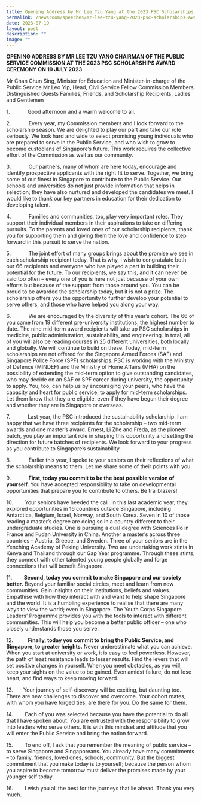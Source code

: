 ```yaml
---
title: Opening Address by Mr Lee Tzu Yang at the 2023 PSC Scholarships Award Ceremony
permalink: /newsroom/speeches/mr-lee-tzu-yang-2023-psc-scholarships-award-ceremony/
date: 2023-07-19
layout: post
description: ""
image: ""
---
```

**OPENING ADDRESS BY MR LEE TZU YANG CHAIRMAN OF THE PUBLIC SERVICE COMMISSION AT THE 2023 PSC SCHOLARSHIPS AWARD CEREMONY ON 19 JULY 2023**

Mr Chan Chun Sing, Minister for Education and Minister-in-charge of the Public Service
Mr Leo Yip, Head, Civil Service
Fellow Commission Members
Distinguished Guests
Families, Friends, and Scholarship Recipients,
Ladies and Gentlemen

1.            Good afternoon and a warm welcome to all.

2.            Every year, my Commission members and I look forward to the scholarship season. We are delighted to play our part and take our role seriously. We look hard and wide to select promising young individuals who are prepared to serve in the Public Service, and who wish to grow to become custodians of Singapore’s future. This work requires the collective effort of the Commission as well as our community.

3.            Our partners, many of whom are here today, encourage and identify prospective applicants with the right fit to serve. Together, we bring some of our finest in Singapore to contribute to the Public Service. Our schools and universities do not just provide information that helps in selection; they have also nurtured and developed the candidates we meet. I would like to thank our key partners in education for their dedication to developing talent.

4.            Families and communities, too, play very important roles. They support their individual members in their aspirations to take on differing pursuits. To the parents and loved ones of our scholarship recipients, thank you for supporting them and giving them the love and confidence to step forward in this pursuit to serve the nation.

5.            The joint effort of many groups brings about the promise we see in each scholarship recipient today. That is why, I wish to congratulate both our 66 recipients and everyone who has played a part in building their potential for the future. To our recipients, we say this, and it can never be said too often – every one of you is here not just because of your own efforts but because of the support from those around you. You can be proud to be awarded the scholarship today, but it is not a prize. The scholarship offers you the opportunity to further develop your potential to serve others, and those who have helped you along your way.

6.            We are encouraged by the diversity of this year’s cohort. The 66 of you came from 19 different pre-university institutions, the highest number to date. The nine mid-term award recipients will take up PSC scholarships in medicine, public administration, sustainability, and engineering. In total, all of you will also be reading courses in 25 different universities, both locally and globally. We will continue to build on these. Today, mid-term scholarships are not offered for the Singapore Armed Forces (SAF) and Singapore Police Force (SPF) scholarships. PSC is working with the Ministry of Defence (MINDEF) and the Ministry of Home Affairs (MHA) on the possibility of extending the mid-term option to give outstanding candidates, who may decide on an SAF or SPF career during university, the opportunity to apply. You, too, can help us by encouraging your peers, who have the capacity and heart for public service, to apply for mid-term scholarships. Let them know that they are eligible, even if they have begun their degree and whether they are in Singapore or overseas.

7.            Last year, the PSC introduced the sustainability scholarship. I am happy that we have three recipients for the scholarship – two mid-term awards and one master’s award. Ernest, Li Zhe and Freda, as the pioneer batch, you play an important role in shaping this opportunity and setting the direction for future batches of recipients. We look forward to your progress as you contribute to Singapore’s sustainability.

8.            Earlier this year, I spoke to your seniors on their reflections of what the scholarship means to them. Let me share some of their points with you.

9.            **First, today you commit to be the best possible version of yourself.** You have accepted responsibility to take on developmental opportunities that prepare you to contribute to others. Be trailblazers!

10.        Your seniors have heeded the call. In this last academic year, they explored opportunities in 16 countries outside Singapore, including Antarctica, Belgium, Israel, Norway, and South Korea. Seven in 10 of those reading a master’s degree are doing so in a country different to their undergraduate studies. One is pursuing a dual degree with Sciences Po in France and Fudan University in China. Another a master’s across three countries – Austria, Greece, and Sweden. Three of your seniors are in the Yenching Academy of Peking University. Two are undertaking work stints in Kenya and Thailand through our Gap Year programme. Through these stints, they connect with other talented young people globally and forge connections that will benefit Singapore.

11.        **Second, today you commit to make Singapore and our society better.** Beyond your familiar social circles, meet and learn from new communities. Gain insights on their institutions, beliefs and values. Empathise with how they interact with and want to help shape Singapore and the world. It is a humbling experience to realise that there are many ways to view the world; even in Singapore. The Youth Corps Singapore Leaders’ Programme provides you with the tools to interact with different communities. This will help you become a better public officer – one who closely understands those you serve.

12.          **Finally, today you commit to bring the Public Service, and Singapore, to greater heights.** Never underestimate what you can achieve. When you start at university or work, it is easy to feel powerless. However, the path of least resistance leads to lesser results. Find the levers that will set positive changes in yourself. When you meet obstacles, as you will, keep your sights on the value to be gained. Even amidst failure, do not lose heart, and find ways to keep moving forward.

13.       Your journey of self-discovery will be exciting, but daunting too. There are new challenges to discover and overcome. Your cohort mates, with whom you have forged ties, are there for you. Do the same for them.

14.        Each of you was selected because you have the potential to do all that I have spoken about. You are entrusted with the responsibility to grow into leaders who serve others. It is with this mindset and attitude that you will enter the Public Service and bring the nation forward.

15.        To end off, I ask that you remember the meaning of public service – to serve Singapore and Singaporeans. You already have many commitments – to family, friends, loved ones, schools, community. But the biggest commitment that you make today is to yourself; because the person whom you aspire to become tomorrow must deliver the promises made by your younger self today.

16.        I wish you all the best for the journeys that lie ahead. Thank you very much.

